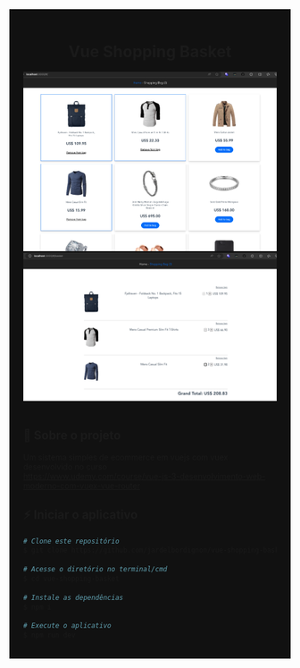 <style>
#container {
  background: #111;
  padding: 20px 25px;
}
</style>

<div id='container'>

<h1 align="center">Vue Shopping Basket</h1>

<div align="center">
  <img alt="" src="https://raw.githubusercontent.com/jardelbordignon/vue-shopping-basket/main/public/home.png" />
  <img alt="" src="https://raw.githubusercontent.com/jardelbordignon/vue-shopping-basket/main/public/basket.png" />
</div>

<br/>

## 🔦 Sobre o projeto

Um sistema simples de ecommerce em vuejs com vuex desenvolvido no curso<br/>
https://www.udemy.com/course/vue-js-3-desenvolvimento-web-moderno-com-vuex-vue-router
<br/>

## ⚡️ Iniciar o aplicativo

```sh
# Clone este repositório
$ git clone https://github.com/jardelbordignon/vue-shopping-basket

# Acesse o diretório no terminal/cmd
$ cd vue-shopping-basket

# Instale as dependências
$ npm i

# Execute o aplicativo
$ npm run dev
```

